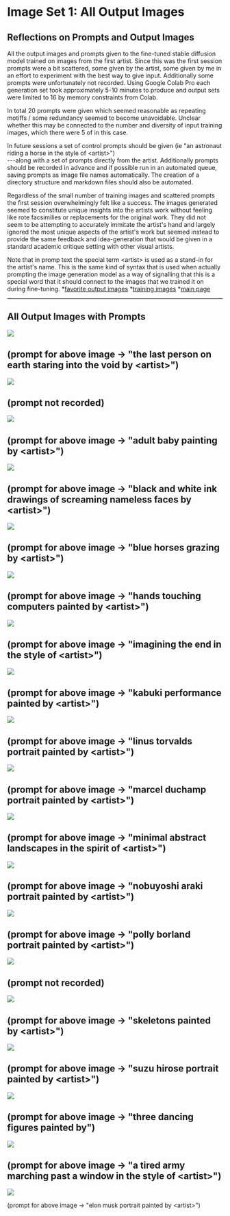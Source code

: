 # Image Set 1: All Output Images

## Reflections on Prompts and Output Images

All the output images and prompts given to the fine-tuned stable diffusion model trained on images from the first artist. Since this was the first session prompts were a bit scattered, some given by the artist, some given by me in an effort to experiment with the best way to give input. Additionally some prompts were unfortunately not recorded. Using Google Colab Pro each generation set took approximately 5-10 minutes to produce and output sets were limited to 16 by memory constraints from Colab.

In total 20 prompts were given which seemed reasonable as repeating motiffs / some redundancy seemed to become unavoidable. Unclear whether this may be connected to the number and diversity of input training images, which there were 5 of in this case.

In future sessions a set of control prompts should be given (ie "an astronaut riding a horse in the style of &lt;artist&gt;")<br>
---along with a set of prompts directly from the artist. Additionally prompts should be recorded in advance and if possible run in an automated queue, saving prompts as image file names automatically. The creation of a directory structure and markdown files should also be automated.

Regardless of the small number of training images and scattered prompts the first session overwhelmingly felt like a success. The images generated seemed to constitute unique insights into the artists work without feeling like rote facsimilies or replacements for the original work. They did not seem to be attempting to accurately immitate the artist's hand and largely ignored the most unique aspects of the artist's work but seemed instead to provide the same feedback and idea-generation that would be given in a standard academic critique setting with other visual artists.

Note that in promp text the special term &lt;artist&gt; is used as a stand-in for the artist's name. This is the same kind of syntax that is used when actually prompting the image generation model as a way of signalling that this is a special word that it should connect to the images that we trained it on during fine-tuning.
*[favorite output images](./favorite-output-images.md)
*[training images](./training-images.md)
*[main page](/README.md)

---
## All Output Images with Prompts

<img src="all-output-images/the_last_person_on_earth_staring_into_the_void_by_artist.png" />

(prompt for above image → "the last person on earth staring into the void by &lt;artist&gt;")<br>
---


<img src="all-output-images/prompt_lost_2.png" />

(prompt not recorded)<br>
---



<img src="all-output-images/adult_baby_painting_by_artist.png" />

(prompt for above image → "adult baby painting by &lt;artist&gt;")<br>
---


<img src="all-output-images/black_and_white_ink_drawings_of_screaming_nameless_faces_by_artist.png" />

(prompt for above image → "black and white ink drawings of screaming nameless faces by &lt;artist&gt;")<br>
---


<img src="all-output-images/blue_horses_grazing_by_artist.png" />

(prompt for above image → "blue horses grazing by &lt;artist&gt;")<br>
---


<img src="all-output-images/hands_touching_computers_painted_by_artist.png" />

(prompt for above image → "hands touching computers painted by &lt;artist&gt;")<br>
---


<img src="all-output-images/imagining_the_end_in_the_style_of_artist.png" />

(prompt for above image → "imagining the end in the style of &lt;artist&gt;")<br>
---


<img src="all-output-images/kabuki_performance_painted_by_artist.png" />

(prompt for above image → "kabuki performance painted by &lt;artist&gt;")<br>
---


<!-- <img src="all-output-images/kanye_west_portrait_painted_by_artist.png" /> -->

<!-- (prompt for above image → "kanye west portrait painted by &lt;artist&gt;")<br>
-->



<img src="all-output-images/linus_torvalds_portrait_painted_by_artist.png" />

(prompt for above image → "linus torvalds portrait painted by &lt;artist&gt;")<br>
---


<img src="all-output-images/marcel_duchamp_portrait_painted_by_artist.png" />

(prompt for above image → "marcel duchamp portrait painted by &lt;artist&gt;")<br>
---


<img src="all-output-images/minimal_abstract_landscapes_in_the_spirit_of_artist.png" />

(prompt for above image → "minimal abstract landscapes in the spirit of &lt;artist&gt;")<br>
---


<img src="all-output-images/nobuyoshi_araki_portrait_painted_by_artist.png" />

(prompt for above image → "nobuyoshi araki portrait painted by &lt;artist&gt;")<br>
---


<img src="all-output-images/polly_borland_portrait_painted_by_artist.png" />

(prompt for above image → "polly borland portrait painted by &lt;artist&gt;")<br>
---


<img src="all-output-images/prompt_lost.png" />

(prompt not recorded)<br>
---


<img src="all-output-images/skeletons_painted_by_artist.png" />

(prompt for above image → "skeletons painted by &lt;artist&gt;")<br>
---


<img src="all-output-images/suzu_hirose_portrait_painted_by_artist.png" />

(prompt for above image → "suzu hirose portrait painted by &lt;artist&gt;")<br>
---


<img src="all-output-images/three_dancing_figures_painted_by.png" />

(prompt for above image → "three dancing figures painted by")<br>
---



<!-- <img src="all-output-images/a_graffiti_in_a_wall_with_a_artist.png" /> -->

<!-- (prompt for above image → "a graffiti in a wall with a &lt;artist&gt;")<br>
-->



<img src="all-output-images/a_tired_army_marching_past_a_window_in_the_style_of_artist.png" />

(prompt for above image → "a tired army marching past a window in the style of &lt;artist&gt;")<br>
---


<img src="all-output-images/elon_musk_portrait_painted_by_artist.png" />

(prompt for above image → "elon musk portrait painted by &lt;artist&gt;")<br>
